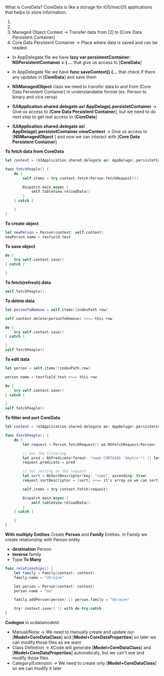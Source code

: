 What is CoreData? CoreData is like a storage for iOS/macOS applications that helps to store information.

1)
2)
3) Managed Object Context -> Transfer data from [2] to [Core Data Persistent Container]
4) Core Data Persistent Container -> Place where data is saved and can be readed.

- In AppDelegate file we have **lazy var persistentContainer: NSPersistentContainer = { ...** that give us access to [**CoreData**]

- In AppDelegate file we have **func saveContext() {...** that check if there any updates in [**CoreData**] and save them

- **NSManagedObject** class we need to transfer data to and from [Core Data Persistent Container] in understandable format (ex. Person to binary and vice versa)

- **(UIApplication.shared.delegate as! AppDelage).persistetContainer** -> Give us access to [**Core Data Persistent Container**], but we need to do next step to get real access to [**CoreData**]

- **(UIApplication.shared.delegate as! AppDelage).persistetContainer.viewContext** -> Give us access to [**NSManagedObject** ] and now we can interact with [**Core Data Persistent Container**]

**To fetch data from CoreData**
```swift
let context = (UIApplication.shared.delegate as! AppDelage).persistetContainer.viewContext

func fetchPeople() {
    do {
        self.items = try context.fetch(Person.fetchRequest())

        Dispatch.main.async {
            self.tableView.reloadData()
        }
    } catch {

    }
}
```

**To create object**
```swift
let newPerson = Person(context: self.context)
newPerson.name = texfield.text
```

**To save object**
```swift
do {
    try self.context.save()
} catch {

}
```

**To fetch(refresh) data**
```swift
self.fetchPeople()
```

**To delete data**
```swift
let personToRemove = self.items![indexPath.row]

self.context.delete(personToRemove) <<== this row

do {
    try self.context.save()
} catch {

}
self.fetchPeople()
```

**To edit data**
```swift
let person = self.items![indexPath.row]

person.name = textfield.text <<== this row

do {
    try self.context.save()
} catch {

}
self.fetchPeople()
```

**To filter and sort CoreData**
```swift
let context = (UIApplication.shared.delegate as! AppDelage).persistetContainer.viewContext

func fetchPeople() {
    do {
        let request = Person.fetchRequest() as NSFetchRequest<Person>

        // Set the filtering
        let pred = NSPredicate(format: "name CONTAINS 'Dmytro'") || let pred = NSPredicate(format: "name CONTAINS %@", "Dmytro")
        request.predicate = pred

        // Set sorting on the request
        let sort = NSSortDescriptor(key: "name", ascending: true)
        request.sortDescriptor = [sort] <<== it's array so we can sort with multiply sort conditions (ex. by name and surname)

        self.items = try context.fetch(request)

        Dispatch.main.async {
            self.tableView.reloadData()
        }
    } catch {

    }
}
```

**With multiply Entities**
Create **Person** and **Family** Entities. In Family we create relationship with Person entity
- **destination** Person
- **inverse** family
- Type **To Many**
```swift
func relationships() {
    let family = Family(context: context)
    family.name = "Ukraine"

    let person = Person(context: context)
    person.name = "Ua"

    family.addPerson(person) || person.family = "Ukraine"

    try! context.save() || with do-try-catch
}
```

**Codegen** in xcdatamodeId
- Manual/None -> We need to manually create and update our [**Model+CoreDataClass**] and [**Model+CoreDataProperties**] so later we can modify those files as we want
- Class Definition -> XCode will generate [**Model+CoreDataClass**] and [**Model+CoreDataProperties**] automaticaly, but we can't see and modify those files
- Category/Extension -> We need to create only [**Model+CoreDataClass**] so we can modify it later
